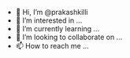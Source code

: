 - 👋 Hi, I’m @prakashkilli
- 👀 I’m interested in ...
- 🌱 I’m currently learning ...
- 💞️ I’m looking to collaborate on ...
- 📫 How to reach me ...

<!---
prakashkilli/prakashkilli is a ✨ special ✨ repository because its `README.md` (this file) appears on your GitHub profile.
You can click the Preview link to take a look at your changes.
--->
